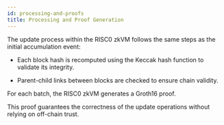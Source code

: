 ```yaml
---
id: processing-and-proofs
title: Processing and Proof Generation
---
```


The update process within the RISC0 zkVM follows the same steps as the initial accumulation event:

- Each block hash is recomputed using the Keccak hash function to validate its integrity.

- Parent-child links between blocks are checked to ensure chain validity.

For each batch, the RISC0 zkVM generates a Groth16 proof.

This proof guarantees the correctness of the update operations without relying on off-chain trust.
